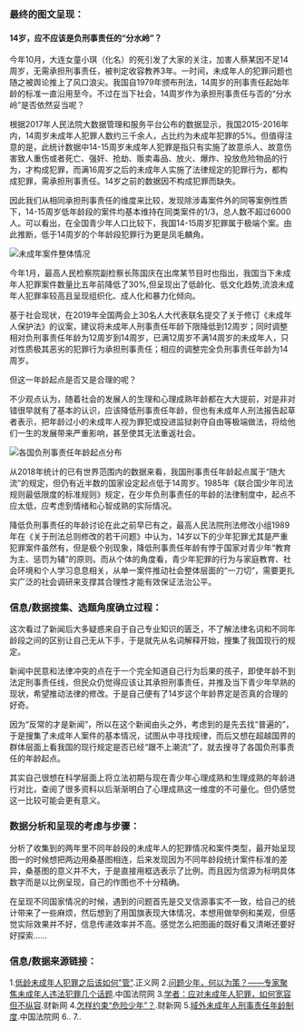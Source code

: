 ### 最终的图文呈现：

#### 14岁，应不应该是负刑事责任的“分水岭”？

今年10月，大连女童小琪（化名）的死引发了大家的关注，加害人蔡某因不足14周岁，无需承担刑事责任，被判定收容教养3年。一时间，未成年人的犯罪问题也随之被舆论推上了风口浪尖。我国自1979年颁布刑法，14周岁的刑事责任起始年龄的标准一直沿用至今。不过在当下社会，14周岁作为承担刑事责任与否的“分水岭”是否依然妥当呢？

根据2017年人民法院大数据管理和服务平台公布的数据显示，我国2015-2016年内，14周岁未成年人犯罪人数约三千余人，占比约为未成年犯罪的5%。但值得注意的是，此统计数据中14-15周岁未成年人犯罪是指只有实施了故意杀人、故意伤害致人重伤或者死亡、强奸、抢劫、贩卖毒品、放火、爆炸、投放危险物品的行为，才构成犯罪，而满16周岁之后的未成年人实施了法律规定的犯罪行为，都构成犯罪，需承担刑事责任。14岁之前的数据因不构成犯罪而缺失。

因此我们从相同承担刑事责任的维度来比较，发现除涉毒案件外的同等案例性质下，14-15周岁低年龄段的案件均基本维持在同类案件的1/3，总人数不超过6000人。可以看出，在全国青少年人口比较下，我国14-15周岁犯罪属于极端个案。由此推断，低于14周岁的个年龄段犯罪行为更是凤毛麟角。

![未成年案件整体情况](https://github.com/renee-j/visualization/blob/master/young%20crime/图2.png)

今年1月，最高人民检察院副检察长陈国庆在出席某节目时也指出，我国当下未成年人犯罪案件数量比五年前降低了30%,但呈现出了低龄化、低文化趋势,流浪未成年人犯罪率较高且呈现组织化、成人化和暴力化倾向。

基于社会现状，在2019年全国两会上30名人大代表联名提交了关于修订《未成年人保护法》的议案，建议将未成年人刑事责任年龄下限降低到12周岁；同时调整相对负刑事责任年龄为12周岁到14周岁，已满12周岁不满14周岁的未成年人，只对性质极其恶劣的犯罪行为承担刑事责任；相应的调整完全负刑事责任年龄为14周岁。

但这一年龄起点是否又是合理的呢？

不少观点认为，随着社会的发展人的生理和心理成熟年龄都在大大提前，对是非对错很早就有了基本的认识，应该降低刑事责任年龄，但也有未成年人刑法报告起草者表示，把年龄过小的未成年人视为罪犯或投进监狱剥夺自由等极端做法，将给他们一生的发展带来严重影响，甚至使其无法重返社会。

![各国负刑事责任年龄起点分布](https://github.com/renee-j/visualization/blob/master/young%20crime/图1.png)

从2018年统计的已有世界范围内的数据来看，我国刑事责任年龄起点属于“随大流”的规定，但仍有近半数的国家设定起点低于14周岁。1985年《联合国少年司法规则最低限度的标准规则》规定，在少年负刑事责任的年龄的法律制度中，起点不应太低，应考虑到情绪和心智成熟的实际情况。

降低负刑事责任的年龄讨论在此之前早已有之，最高人民法院刑法修改小组1989年在《关于刑法总则修改的若干问题》中认为，14岁以下的少年犯罪尤其是严重犯罪案件虽然有，但是极个别现象，降低刑事责任年龄有悖于国家对青少年“教育为主、惩罚为辅”的原则。而从个体的角度看，青少年犯罪的行为与家庭教育、社会环境和个人学习息息相关，从单一案件推动社会整体层面的“一刀切”，需要更扎实广泛的社会调研来支撑其合理性才能有效保证法治公平。

### 信息/数据搜集、选题角度确立过程：

这次看过了新闻后大多疑惑来自于自己专业知识的匮乏，不了解法律名词和不同年龄段之间的区别让自己无从下手，于是就先从名词解释开始，搜集了我国现行的规定。

新闻中民意和法律冲突的点在于一个完全知道自己行为后果的孩子，即使年龄不到法定刑事责任线，但民众仍觉得应该让其承担刑事责任，并推及当下青少年早熟的现状，希望推动法律的修改。于是自己便有了14岁这个年龄界定是否真的合理的好奇。

因为“反常的才是新闻”，所以在这个新闻由头之外，考虑到的是先去找“普遍的”，于是搜集了未成年人案件的基本情况，试图从中寻找规律，而后又想在超越国界的群体层面上看我国的现行规定是否已经“跟不上潮流”了，就去搜寻了各国负刑事责任的年龄起点。

其实自己很想在科学层面上将立法初期与现在青少年心理成熟和生理成熟的年龄进行对比，查阅了很多资料以后渐渐明白了心理成熟这一维度的不可量化。但仍感觉这一比较可能会更有意义。

### 数据分析和呈现的考虑与步骤：

分析了收集到的两年里不同年龄段的未成年人的犯罪情况和案件类型，最开始呈现图一的时候想把两边用桑基图相连，后来发现因为不同年龄段统计案件标准的差异，桑基图的意义并不大，于是直接用框选表示了比例。而且因为信源为标明具体数字而是以比例呈现，自己的作图也不十分精确。

在呈现不同国家情况的时候，遇到的问题首先是交叉信源事实不一致，给自己的统计带来了一些麻烦，然后想到了用国旗表现大体情况，本想用做举例和美观，但感觉实际效果并不好，信息传递效率并不高。感觉怎么把图画的既好看又清晰还要好好探索……

### 信息/数据来源链接：

1.[低龄未成年人犯罪之后该如何"管"](http://news.sina.com.cn/c/2019-11-08/doc-iicezzrr8063936.shtml).正义网
2.[问题少年，何以为策？——专家聚焦未成年人违法犯罪几个话题](https://www.chinacourt.org/article/detail/2019/10/id/4598245.shtml).中国法院网
3.[学者：应对未成年人犯罪，如何宽容但不纵容](http://opinion.caixin.com/2019-10-30/101476743.html).财新网
4.[怎样约束“危险少年”？](http://opinion.caixin.com/2019-10-25/101475472.html).财新网
5.[域外未成年人刑事责任年龄制度](https://www.chinacourt.org/article/detail/2019/11/id/4621173.shtml).中国法院网
6.[]().
7.[]().
